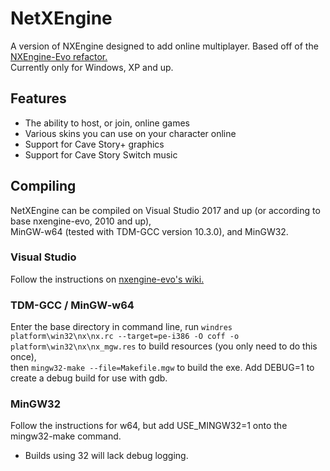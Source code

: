 # NetXEngine

A version of NXEngine designed to add online multiplayer. Based off of the [NXEngine-Evo refactor.](https://github.com/nxengine/nxengine-evo)  
Currently only for Windows, XP and up.

## Features

* The ability to host, or join, online games
* Various skins you can use on your character online
* Support for Cave Story+ graphics
* Support for Cave Story Switch music

## Compiling
NetXEngine can be compiled on Visual Studio 2017 and up (or according to base nxengine-evo, 2010 and up),  
MinGW-w64 (tested with TDM-GCC version 10.3.0), and MinGW32.

### Visual Studio
Follow the instructions on [nxengine-evo's wiki.](https://github.com/nxengine/nxengine-evo/wiki/Building-on-Windows)

### TDM-GCC / MinGW-w64
Enter the base directory in command line, run `windres platform\win32\nx\nx.rc --target=pe-i386 -O coff -o platform\win32\nx\nx_mgw.res` to build resources (you only need to do this once),  
then `mingw32-make --file=Makefile.mgw` to build the exe. Add DEBUG=1 to create a debug build for use with gdb.
### MinGW32
Follow the instructions for w64, but add USE_MINGW32=1 onto the mingw32-make command.  
* Builds using 32 will lack debug logging.
